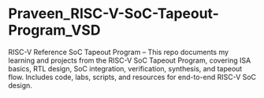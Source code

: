 # Praveen_RISC-V-SoC-Tapeout-Program_VSD
RISC-V Reference SoC Tapeout Program – This repo documents my learning and projects from the RISC-V SoC Tapeout Program, covering ISA basics, RTL design, SoC integration, verification, synthesis, and tapeout flow. Includes code, labs, scripts, and resources for end-to-end RISC-V SoC design.
